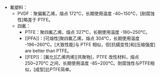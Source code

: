 - 氟塑料：
    - PVDF：聚偏氟乙烯，熔点 172℃，长期使用温度 -40~150℃，[耐腐蚀性]略差于 PTFE。
    - 四氟：
        - PTFE：聚四氟乙烯，熔点 327℃，长期使用温度 -180~250℃。
        - [[PFA]]：[可熔性]聚四氟乙烯，熔点 304℃，长期使用温度 -196~260℃。[大致性能]与 PTFE 相似，但[抗蠕变性]和[压缩强度] are better than PTFE。
        - [[FEP]]：[氟化][乙烯丙烯][共聚物]，PTFE 改性材料，熔点 250~270℃ 之间，长期使用温度 -85~200℃。耐腐蚀性与PTFE相似，[成型]比PTFE简单。

